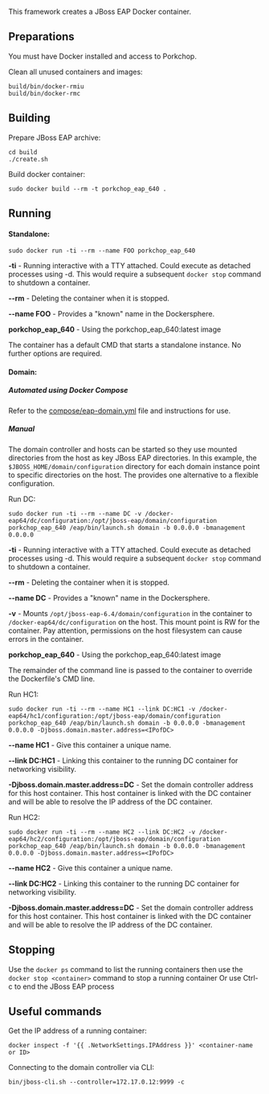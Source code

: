This framework creates a JBoss EAP Docker container.

## Preparations

You must have Docker installed and access to Porkchop.

Clean all unused containers and images:

	build/bin/docker-rmiu
	build/bin/docker-rmc

## Building

Prepare JBoss EAP archive:

	cd build
	./create.sh

Build docker container:

	sudo docker build --rm -t porkchop_eap_640 .

## Running

#### Standalone:

	sudo docker run -ti --rm --name FOO porkchop_eap_640

**-ti** - Running interactive with a TTY attached.  Could execute as detached processes using -d.  This would require a subsequent `docker stop` command to shutdown a container.


**--rm** - Deleting the container when it is stopped.


**--name FOO** - Provides a "known" name in the Dockersphere.


**porkchop_eap_640** - Using the porkchop_eap_640:latest image


The container has a default CMD that starts a standalone instance.  No further options are required.



#### Domain:


##### Automated using Docker Compose

Refer to the [compose/eap-domain.yml](compose/eap-domain.yml) file and instructions for use.


##### Manual

The domain controller and hosts can be started so they use mounted directories from the host as key JBoss EAP directories.  In this example, the `$JBOSS_HOME/domain/configuration` directory for each domain instance point to specific directories on the host.  The provides one alternative to a flexible configuration.


Run DC:

	sudo docker run -ti --rm --name DC -v /docker-eap64/dc/configuration:/opt/jboss-eap/domain/configuration porkchop_eap_640 /eap/bin/launch.sh domain -b 0.0.0.0 -bmanagement 0.0.0.0


**-ti** - Running interactive with a TTY attached.  Could execute as detached processes using -d.  This would require a subsequent `docker stop` command to shutdown a container.


**--rm** - Deleting the container when it is stopped.


**--name DC** - Provides a "known" name in the Dockersphere.


**-v** - Mounts `/opt/jboss-eap-6.4/domain/configuration` in the container to `/docker-eap64/dc/configuration` on the host.  This mount point is RW for the container.  Pay attention, permissions on the host filesystem can cause errors in the container.


**porkchop_eap_640** - Using the porkchop_eap_640:latest image


The remainder of the command line is passed to the container to override the Dockerfile's CMD line.


Run HC1:

	sudo docker run -ti --rm --name HC1 --link DC:HC1 -v /docker-eap64/hc1/configuration:/opt/jboss-eap/domain/configuration porkchop_eap_640 /eap/bin/launch.sh domain -b 0.0.0.0 -bmanagement 0.0.0.0 -Djboss.domain.master.address=<IPofDC>


**--name HC1** - Give this container a unique name.


**--link DC:HC1** - Linking this container to the running DC container for networking visibility.


**-Djboss.domain.master.address=DC** - Set the domain controller address for this host container.  This host container is linked with the DC container and will be able to resolve the IP address of the DC container.



Run HC2:

	sudo docker run -ti --rm --name HC2 --link DC:HC2 -v /docker-eap64/hc2/configuration:/opt/jboss-eap/domain/configuration porkchop_eap_640 /eap/bin/launch.sh domain -b 0.0.0.0 -bmanagement 0.0.0.0 -Djboss.domain.master.address=<IPofDC>


**--name HC2** - Give this container a unique name.


**--link DC:HC2** - Linking this container to the running DC container for networking visibility.


**-Djboss.domain.master.address=DC** - Set the domain controller address for this host container.  This host container is linked with the DC container and will be able to resolve the IP address of the DC container.


## Stopping

Use the `docker ps` command to list the running containers then use the `docker stop <container>` command to stop a running container
Or use Ctrl-c to end the JBoss EAP process

## Useful commands

Get the IP address of a running container:

    docker inspect -f '{{ .NetworkSettings.IPAddress }}' <container-name or ID>


Connecting to the domain controller via CLI:

    bin/jboss-cli.sh --controller=172.17.0.12:9999 -c

